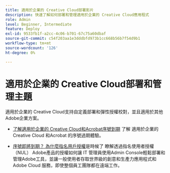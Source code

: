 ```yaml
---
title: 適用於企業的 Creative Cloud部署影片
description: 快速了解如何部署和管理適用於企業的 Creative Cloud應用程式
role: Admin
level: Beginner, Intermediate
feature: Deploy
exl-id: 9533fb1f-a2cc-4c06-b701-67c75a60dbaf
source-git-commit: c54f203aa1e3dddbfd973b1cc668b56b7f54d9b1
workflow-type: tm+mt
source-wordcount: '126'
ht-degree: 0%

---
```


# 適用於企業的 Creative Cloud部署和管理主題

適用於企業的 Creative Cloud支持自定義部署和彈性授權校對，並且適用於其他Adobe企業方案。

* [了解適用於企業的 Creative Cloud和Acrobat序號到期](cceserial.md)
了解 適用於企業的 Creative Cloud 和Acrobat 的序號過期體驗。

* [序號即將到期？ 為什麼指名用戶授權](nameduserlicensing.md)是時候了
瞭解透過指名使用者授權 （NUL） Adobe產品的授權如何讓 IT 管理員使用Admin Console輕鬆部署和管理Adobe工具，並讓一般使用者存取世界級的創意和生產力應用程式和 Adobe Cloud 服務，即使整個員工團隊都在遠端工作。
